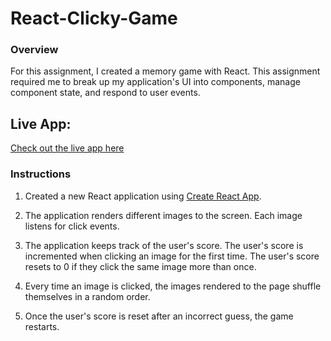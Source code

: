 # React-Clicky-Game

### Overview

For this assignment, I created a memory game with React. This assignment required me to break up my application's UI into components, manage component state, and respond to user events.

## Live App:

[Check out the live app here](https://amandanewton.github.io/ClickyGame/index.html)

### Instructions

1. Created a new React application using [Create React App](https://github.com/facebookincubator/create-react-app).

2. The application renders different images to the screen. Each image listens for click events.

3. The application keeps track of the user's score. The user's score is incremented when clicking an image for the first time. The user's score resets to 0 if they click the same image more than once.

4. Every time an image is clicked, the images rendered to the page shuffle themselves in a random order.

5. Once the user's score is reset after an incorrect guess, the game restarts.
